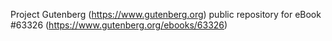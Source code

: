 Project Gutenberg (https://www.gutenberg.org) public repository for
eBook #63326 (https://www.gutenberg.org/ebooks/63326)
